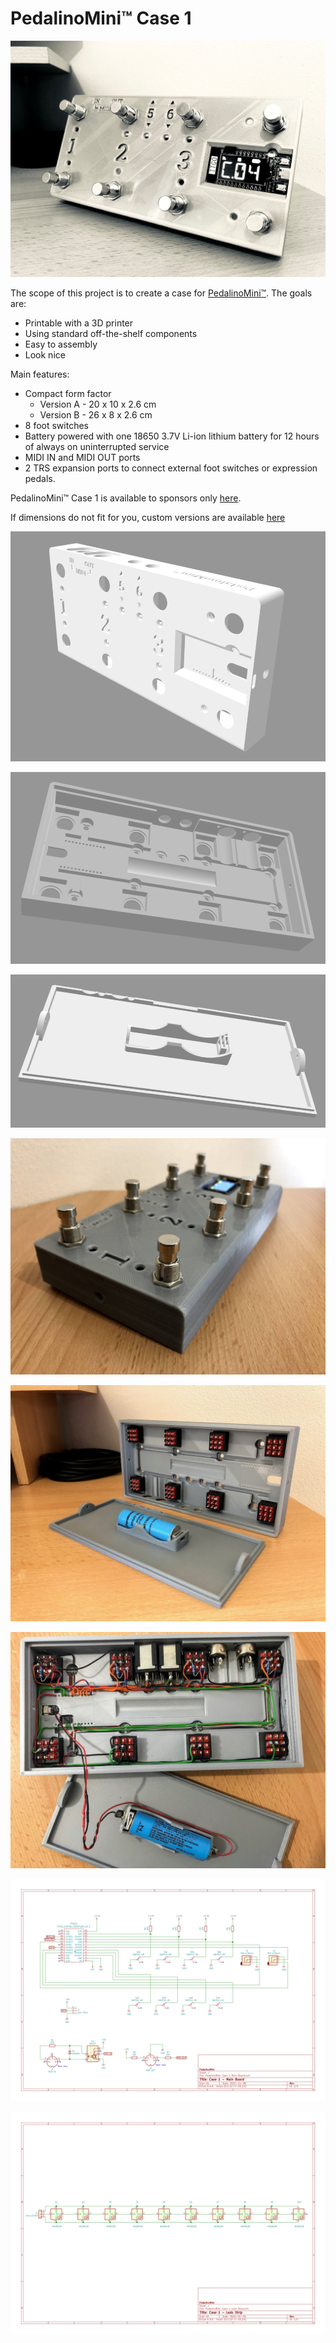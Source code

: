 # PedalinoMini™ Case 1

![Case-1](./PedalinoMini-Case-1.jpg "Case-1")

The scope of this project is to create a case for [PedalinoMini™](https://github.com/alf45tar/PedalinoMini). The goals are:

- Printable with a 3D printer
- Using standard off-the-shelf components
- Easy to assembly
- Look nice

Main features:

 - Compact form factor
   - Version A - 20 x 10 x 2.6 cm
   - Version B - 26 x  8 x 2.6 cm
 - 8 foot switches
 - Battery powered with one 18650 3.7V Li-ion lithium battery for 12 hours of always on uninterrupted service
 - MIDI IN and MIDI OUT ports
 - 2 TRS expansion ports to connect external foot switches or expression pedals.

PedalinoMini™ Case 1 is available to sponsors only [here](https://github.com/pedalino-sponsors/PedalinoMini/tree/main/case1).

If dimensions do not fit for you, custom versions are available [here](https://github.com/sponsors/alf45tar/sponsorships?sponsor=alf45tar&tier_id=69721&preview=false)

![Front](./PedalinoMini-Case-1-Body-Front.png "Front")

![Back](./PedalinoMini-Case-1-Body-Back.png "Back")

![Base](./PedalinoMini-Case-1-Base.png "Base")

![Outside](./PedalinoMini-Case-1-Outside.jpg "Outside")

![Inside](./PedalinoMini-Case-1-Inside.jpg "Inside")

![InsideWired](./PedalinoMini-Case-1-Inside-Wired.jpg "Inside Wired")

![SchematicMainBoard](./PedalinoMini-Case-1-Main-Board.svg "SchematicMainBoard")

![SchematicLedsStrip](./PedalinoMini-Case-1-Leds-Strip.svg "SchematicLedsStrip")
